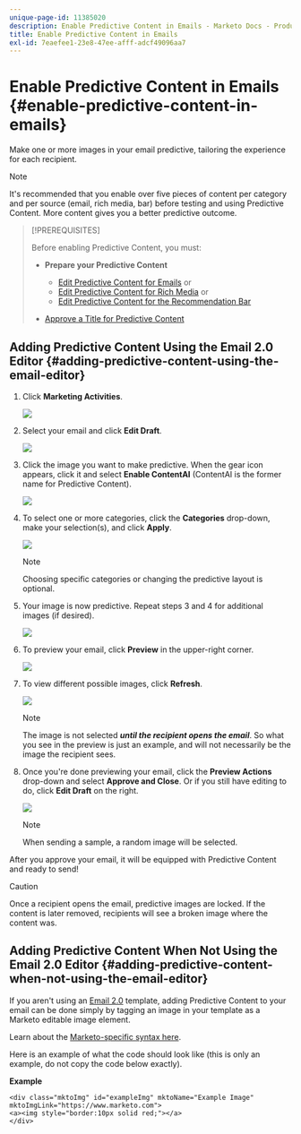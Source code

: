 ```yaml
---
unique-page-id: 11385020
description: Enable Predictive Content in Emails - Marketo Docs - Product Documentation
title: Enable Predictive Content in Emails
exl-id: 7eaefee1-23e8-47ee-afff-adcf49096aa7
---
```

# Enable Predictive Content in Emails {#enable-predictive-content-in-emails}

Make one or more images in your email predictive, tailoring the experience for each recipient.

>[!NOTE]
>
>It's recommended that you enable over five pieces of content per category and per source (email, rich media, bar) before testing and using Predictive Content. More content gives you a better predictive outcome.

>[!PREREQUISITES]
>
>Before enabling Predictive Content, you must:
>
>* **Prepare your Predictive Content**
>
>   * [Edit Predictive Content for Emails](/help/marketo/product-docs/predictive-content/working-with-predictive-content/edit-predictive-content-for-emails.md) or
>   * [Edit Predictive Content for Rich Media](/help/marketo/product-docs/predictive-content/working-with-predictive-content/edit-predictive-content-for-rich-media.md) or
>   * [Edit Predictive Content for the Recommendation Bar](/help/marketo/product-docs/predictive-content/working-with-predictive-content/edit-predictive-content-for-the-recommendation-bar.md)
>
>* [Approve a Title for Predictive Content](/help/marketo/product-docs/predictive-content/working-with-all-content/approve-a-title-for-predictive-content.md)

## Adding Predictive Content Using the Email 2.0 Editor {#adding-predictive-content-using-the-email-editor}

1. Click **Marketing Activities**.

   ![](assets/one.png)

1. Select your email and click **Edit Draft**.

   ![](assets/two.png)

1. Click the image you want to make predictive. When the gear icon appears, click it and select **Enable ContentAI** (ContentAI is the former name for Predictive Content).

   ![](assets/three.png)

1. To select one or more categories, click the **Categories** drop-down, make your selection(s), and click **Apply**.

   ![](assets/four.png)

   >[!NOTE]
   >
   >Choosing specific categories or changing the predictive layout is optional.

1. Your image is now predictive. Repeat steps 3 and 4 for additional images (if desired).

   ![](assets/five.png)

1. To preview your email, click **Preview** in the upper-right corner.

   ![](assets/six.png)

1. To view different possible images, click **Refresh**.

   ![](assets/seven.png)

   >[!NOTE]
   >
   >The image is not selected **_until the recipient opens the email_**. So what you see in the preview is just an example, and will not necessarily be the image the recipient sees.

1. Once you're done previewing your email, click the **Preview Actions** drop-down and select **Approve and Close**. Or if you still have editing to do, click **Edit Draft** on the right.

   ![](assets/eight.png)

   >[!NOTE]
   >
   >When sending a sample, a random image will be selected.

After you approve your email, it will be equipped with Predictive Content and ready to send!

>[!CAUTION]
>
>Once a recipient opens the email, predictive images are locked. If the content is later removed, recipients will see a broken image where the content was.

## Adding Predictive Content When Not Using the Email 2.0 Editor {#adding-predictive-content-when-not-using-the-email-editor}

If you aren't using an [Email 2.0](/help/marketo/product-docs/email-marketing/general/email-editor-2/email-editor-v2-0-overview.md) template, adding Predictive Content to your email can be done simply by tagging an image in your template as a Marketo editable image element.  
  
Learn about the [Marketo-specific syntax here](/help/marketo/product-docs/email-marketing/general/email-editor-2/email-template-syntax.md#elements).
  
Here is an example of what the code should look like (this is only an example, do not copy the code below exactly).

**Example**

```example
<div class="mktoImg" id="exampleImg" mktoName="Example Image" mktoImgLink="https://www.marketo.com">  
<a><img style="border:10px solid red;"></a>  
</div>
```
